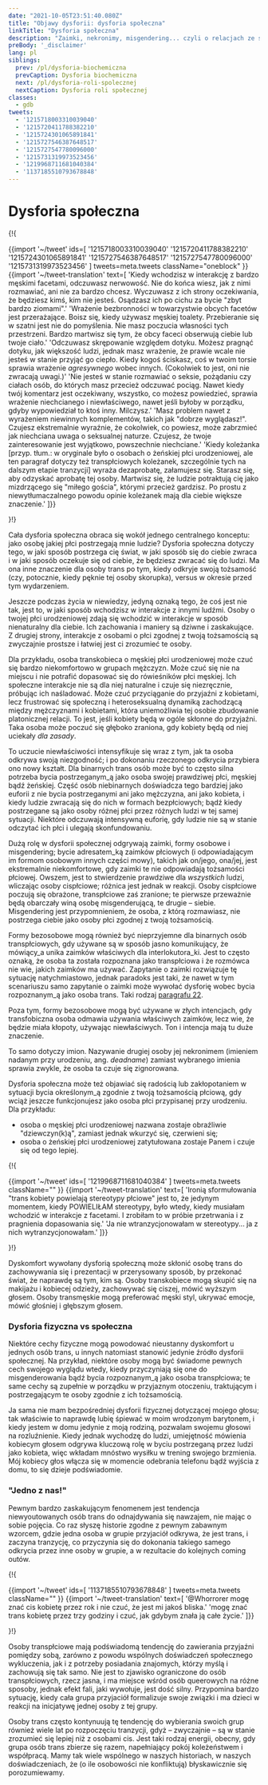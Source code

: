 ```yaml
---
date: "2021-10-05T23:51:40.080Z"
title: "Objawy dysforii: dysforia społeczna"
linkTitle: "Dysforia społeczna"
description: "Zaimki, nekronimy, misgendering... czyli o relacjach ze społeczeństwem"
preBody: '_disclaimer'
lang: pl
siblings:
  prev: /pl/dysforia-biochemiczna
  prevCaption: Dysforia biochemiczna
  next: /pl/dysforia-roli-spolecznej
  nextCaption: Dysforia roli społecznej
classes:
  - gdb
tweets:
  - '1215718003310039040'
  - '1215720411788382210'
  - '1215724301065891841'
  - '1215727546387648517'
  - '1215727547780096000'
  - '1215731319973523456'
  - '1219968711681040384'
  - '1137185510793678848'
---
```


# Dysforia społeczna

{!{ <div class="gutter">
{{import '~/tweet' ids=[
  '1215718003310039040'
  '1215720411788382210'
  '1215724301065891841'
  '1215727546387648517'
  '1215727547780096000'
  '1215731319973523456'
] tweets=meta.tweets className="oneblock" }}
{{import '~/tweet-translation' text=[
  'Kiedy wchodzisz w interakcję z bardzo męskimi facetami, odczuwasz nerwowość. Nie do końca wiesz, jak z nimi rozmawiać, ani nie za bardzo chcesz. Wyczuwasz z ich strony oczekiwania, że będziesz kimś, kim nie jesteś. Osądzasz ich po cichu za bycie "zbyt bardzo ziomami".'
  'Wrażenie bezbronności w towarzystwie obcych facetów jest przerażające. Boisz się, kiedy używasz męskiej toalety. Przebieranie się w szatni jest nie do pomyślenia. Nie masz poczucia własności tych przestrzeni. Bardzo martwisz się tym, że obcy faceci obserwują ciebie lub twoje ciało.'
  'Odczuwasz skrępowanie względem dotyku. Możesz pragnąć dotyku, jak większość ludzi, jednak masz wrażenie, że prawie wcale nie jesteś w stanie przyjąć go ciepło. Kiedy kogoś ściskasz, coś w twoim torsie sprawia wrażenie *agresywnego* wobec innych. (Cokolwiek to jest, oni nie zwracają uwagi.)'
  'Nie jesteś w stanie rozmawiać o seksie, pożądaniu czy ciałach osób, do których masz przecież odczuwać pociąg. Nawet kiedy twój komentarz jest oczekiwany, wszystko, co możesz powiedzieć, sprawia wrażenie niechcianego i niewłaściwego, nawet jeśli byłoby w porządku, gdyby wypowiedział to ktoś inny. Milczysz.'
  'Masz problem nawet z wyrażeniem niewinnych komplementów, takich jak "dobrze wyglądasz!". Czujesz ekstremalnie wyraźnie, że cokolwiek, co powiesz, może zabrzmieć jak niechciana uwaga o seksualnej naturze. Czujesz, że twoje zainteresowanie jest wyjątkowo, powszechnie niechciane.'
  'Kiedy koleżanka [przyp. tłum.: w oryginale było o osobach o żeńskiej płci urodzeniowej, ale ten paragraf dotyczy też transpłciowych koleżanek, szczególnie tych na dalszym etapie tranzycji] wyraża dezaprobatę, załamujesz się. Starasz się, aby odzyskać aprobatę tej osoby. Martwisz się, że ludzie potraktują cię jako mizdrzącego się "miłego gościa", którymi przecież gardzisz. Po prostu z niewytłumaczalnego powodu opinie koleżanek mają dla ciebie większe znaczenie.'
]}}
</div> }!}

Cała dysforia społeczna obraca się wokół jednego centralnego konceptu: jako osobę jakiej płci postrzegają mnie ludzie? Dysforia społeczna dotyczy tego, w jaki sposób postrzega cię świat, w jaki sposób się do ciebie zwraca i w jaki sposób oczekuje się od ciebie, że będziesz zwracać się do ludzi. Ma ona inne znaczenie dla osoby trans po tym, kiedy odkryje swoją tożsamość (czy, potocznie, kiedy pęknie tej osoby skorupka), versus w okresie przed tym wydarzeniem.

Jeszcze podczas życia w niewiedzy, jedyną oznaką tego, że coś jest nie tak, jest to, w jaki sposób wchodzisz w interakcje z innymi ludźmi. Osoby o twojej płci urodzeniowej zdają się wchodzić w interakcje w sposób nienaturalny dla ciebie. Ich zachowania i maniery są dziwne i zaskakujące. Z drugiej strony, interakcje z osobami o płci zgodnej z twoją tożsamością są zwyczajnie prostsze i łatwiej jest ci zrozumieć te osoby.

Dla przykładu, osoba transkobieca o męskiej płci urodzeniowej może czuć się bardzo niekomfortowo w grupach mężczyzn. Może czuć się nie na miejscu i nie potrafić dopasować się do rówieśników płci męskiej. Ich społeczne interakcje nie są dla niej naturalne i czuje się niezręcznie, próbując ich naśladować. Może czuć przyciąganie do przyjaźni z kobietami, lecz frustrować się społeczną i heteroseksualną dynamiką zachodzącą między mężczyznami i kobietami, która uniemożliwia tej osobie zbudowanie platonicznej relacji. To jest, jeśli kobiety będą w ogóle skłonne do przyjaźni. Taka osoba może poczuć się głęboko zraniona, gdy kobiety będą od niej uciekały *dla zasady*.

To uczucie niewłaściwości intensyfikuje się wraz z tym, jak ta osoba odkrywa swoją niezgodność; i po dokonaniu rzeczonego odkrycia przybiera ono nowy kształt. Dla binarnych trans osób może być to często silna potrzeba bycia postrzeganym_ą jako osoba swojej prawdziwej płci, męskiej bądź żeńskiej. Część osób niebinarnych doświadcza tego bardziej jako euforii z nie bycia postrzeganymi ani jako mężczyzna, ani jako kobieta, i kiedy ludzie zwracają się do nich w formach bezpłciowych; bądź kiedy postrzegane są jako osoby różnej płci przez różnych ludzi w tej samej sytuacji. Niektóre odczuwają intensywną euforię, gdy ludzie nie są w stanie odczytać ich płci i ulegają skonfundowaniu.

Dużą rolę w dysforii społecznej odgrywają zaimki, formy osobowe i misgendering; bycie adresatem_ką zaimków płciowych (i odpowiadającym im formom osobowym innych części mowy), takich jak on/jego, ona/jej, jest ekstremalnie niekomfortowe, gdy zaimki te nie odpowiadają tożsamości płciowej. Owszem, jest to stwierdzenie prawdziwe dla *wszystkich* ludzi, wliczając osoby cispłciowe; różnica jest jednak w reakcji. Osoby cispłciowe poczują się obrażone, transpłciowe zaś zranione; te pierwsze przeważnie będą obarczały winą osobę misgenderującą, te drugie – siebie. Misgendering jest przypomnieniem, że osoba, z którą rozmawiasz, nie postrzega ciebie jako osoby płci zgodnej z twoją tożsamością.

Formy bezosobowe mogą również być nieprzyjemne dla binarnych osób transpłciowych, gdy używane są w sposób jasno komunikujący, że mówiący_a unika zaimków właściwych dla interlokutora_ki. Jest to często oznaką, że osoba ta została rozpoznana jako transpłciowa i że rozmówca nie wie, jakich zaimków ma używać. Zapytanie o zaimki rozwiązuje tę sytuację natychmiastowo, jednak paradoks jest taki, że nawet w tym scenariuszu samo zapytanie o zaimki może wywołać dysforię wobec bycia rozpoznanym_ą jako osoba trans. Taki rodzaj [paragrafu 22](https://pl.wikipedia.org/wiki/Paragraf_22_(paradoks)).

Poza tym, formy bezosobowe mogą być używane w złych intencjach, gdy transfobiczna osoba odmawia używania właściwych zaimków, lecz wie, że będzie miała kłopoty, używając niewłaściwych. Ton i intencja mają tu duże znaczenie.

To samo dotyczy imion. Nazywanie drugiej osoby jej nekronimem (imieniem nadanym przy urodzeniu, ang. *deadname*) zamiast wybranego imienia sprawia zwykle, że osoba ta czuje się zignorowana.

Dysforia społeczna może też objawiać się radością lub zakłopotaniem w sytuacji bycia określonym_ą zgodnie z twoją tożsamością płciową, gdy wciąż jeszcze funkcjonujesz jako osoba płci przypisanej przy urodzeniu. Dla przykładu:

- osoba o męskiej płci urodzeniowej nazwana zostaje obraźliwie "dziewczyn(k)ą", zamiast jednak wkurzyć się, czerwieni się;
- osoba o żeńskiej płci urodzeniowej zatytułowana zostaje Panem i czuje się od tego lepiej.

{!{ <div class="gutter">
{{import '~/tweet' ids=[
  '1219968711681040384'
] tweets=meta.tweets className="" }}
{{import '~/tweet-translation' text=[
  'Ironią sformułowania "trans kobiety powielają stereotypy płciowe" jest to, że jedynym momentem, kiedy POWIELIŁAM stereotypy, było wtedy, kiedy musiałam wchodzić w interakcje z facetami. I zrobiłam to w próbie przetrwania i z pragnienia dopasowania się.'
  'Ja nie wtranzycjonowałam w stereotypy... ja z nich wytranzycjonowałam.'
]}}
</div> }!}

Dyskomfort wywołany dysforią społeczną może skłonić osobę trans do zachowywania się i prezentacji w przerysowany sposób, by przekonać świat, że naprawdę są tym, kim są. Osoby transkobiece mogą skupić się na makijażu i kobiecej odzieży, zachowywać się ciszej, mówić wyższym głosem. Osoby transmęskie mogą preferować męski styl, ukrywać emocje, mówić głośniej i głębszym głosem.

### Dysforia fizyczna vs społeczna

Niektóre cechy fizyczne mogą powodować nieustanny dyskomfort u jednych osób trans, u innych natomiast stanowić jedynie źródło dysforii społecznej. Na przykład, niektóre osoby mogą być świadome pewnych cech swojego wyglądu wtedy, kiedy przyczyniają się one do misgenderowania bądź bycia rozpoznanym_ą jako osoba transpłciowa; te same cechy są zupełnie w porządku w przyjaznym otoczeniu, traktującym i postrzegającym te osoby zgodnie z ich tożsamością.

Ja sama nie mam bezpośredniej dysforii fizycznej dotyczącej mojego głosu; tak właściwie to naprawdę lubię śpiewać w moim wrodzonym barytonem, i kiedy jestem w domu jedynie z moją rodziną, pozwalam swojemu głosowi na rozluźnienie. Kiedy jednak wychodzę do ludzi, umiejętność mówienia kobiecym głosem odgrywa kluczową rolę w byciu postrzeganą przez ludzi jako kobieta, więc wkładam mnóstwo wysiłku w trening swojego brzmienia. Mój kobiecy głos włącza się w momencie odebrania telefonu bądź wyjścia z domu, to się dzieje podświadomie.

### "Jedno z nas!"

Pewnym bardzo zaskakującym fenomenem jest tendencja niewyoutowanych osób trans do odnajdywania się nawzajem, nie mając o sobie pojęcia. Co raz słyszę historie zgodne z pewnym zabawnym wzorcem, gdzie jedna osoba w grupie przyjaciół odkrywa, że jest trans, i zaczyna tranzycję, co przyczynia się do dokonania takiego samego odkrycia przez inne osoby w grupie, a w rezultacie do kolejnych coming outów.

{!{ <div class="gutter">
{{import '~/tweet' ids=[
  '1137185510793678848'
] tweets=meta.tweets className="" }}
{{import '~/tweet-translation' text=[
  '@Whorrorer mogę znać cis kobietę przez rok i nie czuć, że jest mi jakoś bliska.'
  'mogę znać trans kobietę przez trzy godziny i czuć, jak gdybym znała ją całe życie.'
]}}
</div> }!}

Osoby transpłciowe mają podświadomą tendencję do zawierania przyjaźni pomiędzy sobą, zarówno z powodu wspólnych doświadczeń społecznego wykluczenia, jak i z potrzeby posiadania znajomych, którzy myślą i zachowują się tak samo. Nie jest to zjawisko ograniczone do osób transpłciowych, rzecz jasna, i ma miejsce wśród osób queerowych na różne sposoby, jednak efekt fali, jaki wywołuje, jest dość silny. Przypomina bardzo sytuację, kiedy cała grupa przyjaciół formalizuje swoje związki i ma dzieci w reakcji na inicjatywę jednej osoby z tej grupy.

Osoby trans często kontynuują tę tendencję do wybierania swoich grup również wiele lat po rozpoczęciu tranzycji, gdyż – zwyczajnie – są w stanie zrozumieć się lepiej niż z osobami cis. Jest taki rodzaj energii, obecny, gdy grupa osób trans zbierze się razem, napełniający pokój koleżeństwem i współpracą. Mamy tak wiele wspólnego w naszych historiach, w naszych doświadczeniach, że (o ile osobowości nie konfliktują) błyskawicznie się porozumiewamy.
